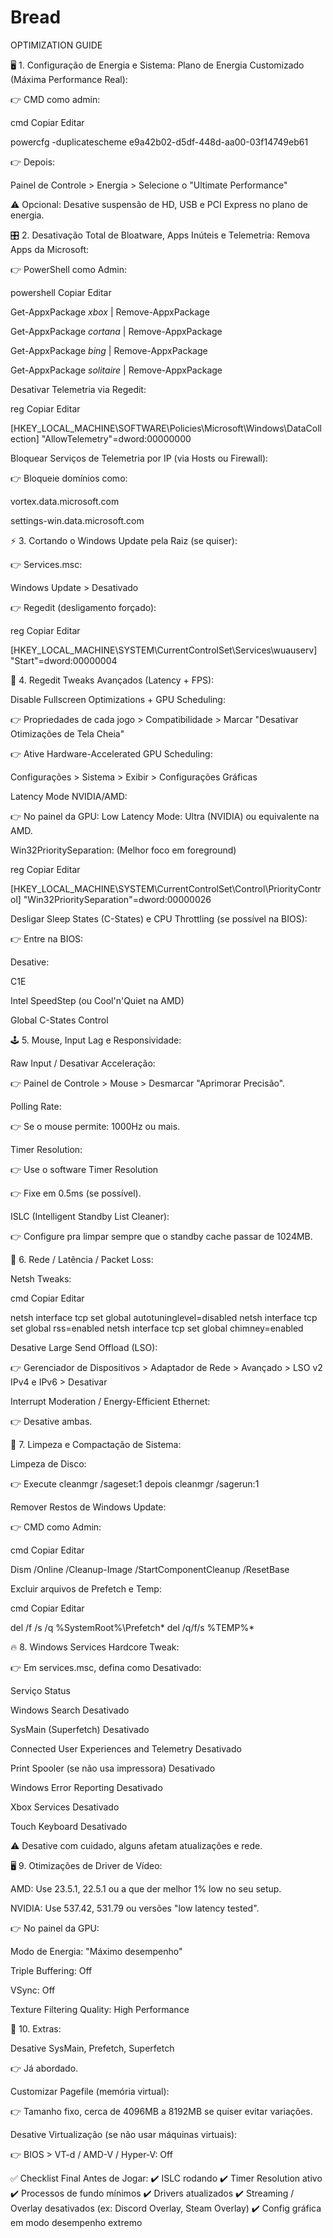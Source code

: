 # Bread

OPTIMIZATION GUIDE

🖥️ 1. Configuração de Energia e Sistema:
Plano de Energia Customizado (Máxima Performance Real):

👉 CMD como admin:

cmd
Copiar
Editar

powercfg -duplicatescheme e9a42b02-d5df-448d-aa00-03f14749eb61

👉 Depois:

Painel de Controle > Energia > Selecione o "Ultimate Performance"

⚠️ Opcional: Desative suspensão de HD, USB e PCI Express no plano de energia.

🎛️ 2. Desativação Total de Bloatware, Apps Inúteis e Telemetria:
Remova Apps da Microsoft:

👉 PowerShell como Admin:

powershell
Copiar
Editar

Get-AppxPackage *xbox* | Remove-AppxPackage

Get-AppxPackage *cortana* | Remove-AppxPackage

Get-AppxPackage *bing* | Remove-AppxPackage

Get-AppxPackage *solitaire* | Remove-AppxPackage

Desativar Telemetria via Regedit:

reg
Copiar
Editar

[HKEY_LOCAL_MACHINE\SOFTWARE\Policies\Microsoft\Windows\DataCollection]
"AllowTelemetry"=dword:00000000

Bloquear Serviços de Telemetria por IP (via Hosts ou Firewall):

👉 Bloqueie domínios como:

vortex.data.microsoft.com

settings-win.data.microsoft.com

⚡ 3. Cortando o Windows Update pela Raiz (se quiser):

👉 Services.msc:

Windows Update > Desativado

👉 Regedit (desligamento forçado):

reg
Copiar
Editar

[HKEY_LOCAL_MACHINE\SYSTEM\CurrentControlSet\Services\wuauserv]
"Start"=dword:00000004

🧬 4. Regedit Tweaks Avançados (Latency + FPS):

Disable Fullscreen Optimizations + GPU Scheduling:

👉 Propriedades de cada jogo > Compatibilidade > Marcar "Desativar Otimizações de Tela Cheia"

👉 Ative Hardware-Accelerated GPU Scheduling:

Configurações > Sistema > Exibir > Configurações Gráficas

Latency Mode NVIDIA/AMD:

👉 No painel da GPU: Low Latency Mode: Ultra (NVIDIA) ou equivalente na AMD.

Win32PrioritySeparation: (Melhor foco em foreground)

reg
Copiar
Editar

[HKEY_LOCAL_MACHINE\SYSTEM\CurrentControlSet\Control\PriorityControl]
"Win32PrioritySeparation"=dword:00000026

Desligar Sleep States (C-States) e CPU Throttling (se possível na BIOS):

👉 Entre na BIOS:

Desative:

C1E

Intel SpeedStep (ou Cool'n'Quiet na AMD)

Global C-States Control

🕹️ 5. Mouse, Input Lag e Responsividade:

Raw Input / Desativar Acceleração:

👉 Painel de Controle > Mouse > Desmarcar "Aprimorar Precisão".

Polling Rate:

👉 Se o mouse permite: 1000Hz ou mais.

Timer Resolution:

👉 Use o software Timer Resolution

👉 Fixe em 0.5ms (se possível).

ISLC (Intelligent Standby List Cleaner):

👉 Configure pra limpar sempre que o standby cache passar de 1024MB.

📡 6. Rede / Latência / Packet Loss:

Netsh Tweaks:

cmd
Copiar
Editar

netsh interface tcp set global autotuninglevel=disabled
netsh interface tcp set global rss=enabled
netsh interface tcp set global chimney=enabled

Desative Large Send Offload (LSO):

👉 Gerenciador de Dispositivos > Adaptador de Rede > Avançado > LSO v2 IPv4 e IPv6 > Desativar

Interrupt Moderation / Energy-Efficient Ethernet:

👉 Desative ambas.

🧹 7. Limpeza e Compactação de Sistema:

Limpeza de Disco:

👉 Execute cleanmgr /sageset:1 depois cleanmgr /sagerun:1

Remover Restos de Windows Update:

👉 CMD como Admin:

cmd
Copiar
Editar

Dism /Online /Cleanup-Image /StartComponentCleanup /ResetBase

Excluir arquivos de Prefetch e Temp:

cmd
Copiar
Editar

del /f /s /q %SystemRoot%\Prefetch\*
del /q/f/s %TEMP%\*

🔥 8. Windows Services Hardcore Tweak:

👉 Em services.msc, defina como Desativado:

Serviço	Status

Windows Search	Desativado

SysMain (Superfetch)	Desativado

Connected User Experiences and Telemetry	Desativado

Print Spooler (se não usa impressora)	Desativado

Windows Error Reporting	Desativado

Xbox Services	Desativado

Touch Keyboard	Desativado

⚠️ Desative com cuidado, alguns afetam atualizações e rede.

🖥️ 9. Otimizações de Driver de Vídeo:

AMD: Use 23.5.1, 22.5.1 ou a que der melhor 1% low no seu setup.

NVIDIA: Use 537.42, 531.79 ou versões "low latency tested".

👉 No painel da GPU:

Modo de Energia: "Máximo desempenho"

Triple Buffering: Off

VSync: Off

Texture Filtering Quality: High Performance

🎯 10. Extras:

Desative SysMain, Prefetch, Superfetch

👉 Já abordado.

Customizar Pagefile (memória virtual):

👉 Tamanho fixo, cerca de 4096MB a 8192MB se quiser evitar variações.

Desative Virtualização (se não usar máquinas virtuais):

👉 BIOS > VT-d / AMD-V / Hyper-V: Off

✅ Checklist Final Antes de Jogar:
✔️ ISLC rodando
✔️ Timer Resolution ativo
✔️ Processos de fundo mínimos
✔️ Drivers atualizados
✔️ Streaming / Overlay desativados (ex: Discord Overlay, Steam Overlay)
✔️ Config gráfica em modo desempenho extremo
